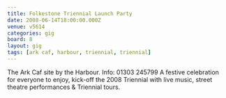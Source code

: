 ```yaml
---
title: Folkestone Triennial Launch Party
date: 2008-06-14T18:00:00.000Z
venue: v5614
categories: gig
board: 8
layout: gig
tags: [ark caf, harbour, triennial, triennial]
---
```

The Ark Caf site by the Harbour.  Info: 01303 245799  A festive celebration for everyone to enjoy, kick-off the 2008 Triennial with live music, street theatre performances & Triennial tours.